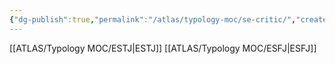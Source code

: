 ```yaml
---
{"dg-publish":true,"permalink":"/atlas/typology-moc/se-critic/","created":"","updated":""}
---
```



[[ATLAS/Typology MOC/ESTJ\|ESTJ]]
[[ATLAS/Typology MOC/ESFJ\|ESFJ]]